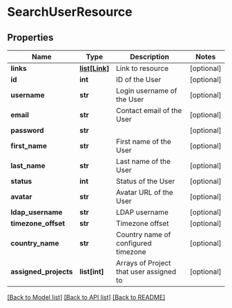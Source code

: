 # SearchUserResource

## Properties
Name | Type | Description | Notes
------------ | ------------- | ------------- | -------------
**links** | [**list[Link]**](Link.md) | Link to resource | [optional] 
**id** | **int** | ID of the User | [optional] 
**username** | **str** | Login username of the User | [optional] 
**email** | **str** | Contact email of the User | [optional] 
**password** | **str** |  | [optional] 
**first_name** | **str** | First name of the User | [optional] 
**last_name** | **str** | Last name of the User | [optional] 
**status** | **int** | Status of the User | [optional] 
**avatar** | **str** | Avatar URL of the User | [optional] 
**ldap_username** | **str** | LDAP username | [optional] 
**timezone_offset** | **str** | Timezone offset | [optional] 
**country_name** | **str** | Country name of configured timezone | [optional] 
**assigned_projects** | **list[int]** | Arrays of Project that user assigned to | [optional] 

[[Back to Model list]](../README.md#documentation-for-models) [[Back to API list]](../README.md#documentation-for-api-endpoints) [[Back to README]](../README.md)



